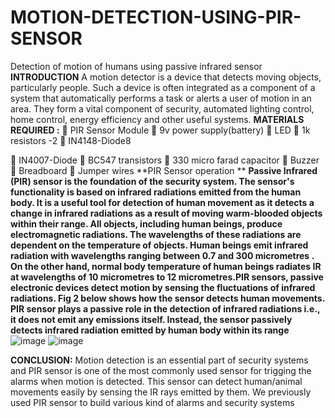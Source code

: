 # MOTION-DETECTION-USING-PIR-SENSOR
Detection of motion of humans using passive infrared sensor
**INTRODUCTION**
A motion detector is a device that detects moving objects, particularly people. 
Such a device is often integrated as a component of a system that automatically 
performs a task or alerts a user of motion in an area. They form a vital component 
of security, automated lighting control, home control, energy efficiency and other
useful systems.
**MATERIALS REQUIRED :**
 PIR Sensor Module
 9v power supply(battery)
 LED
 1k resistors -2
 IN4148-Diode8
 
 IN4007-Diode
 BC547 transistors
 330 micro farad capacitor
 Buzzer
 Breadboard
 Jumper wires
**PIR Sensor operation **
****Passive Infrared (PIR) sensor is the foundation of the security system. The sensor's 
functionality is based on infrared radiations emitted from the human body. It is a 
useful tool for detection of human movement as it detects a change in infrared 
radiations as a result of moving warm-blooded objects within their range. All 
objects, including human beings, produce electromagnetic radiations. The 
wavelengths of these radiations are dependent on the temperature of objects. 
Human beings emit infrared radiation with wavelengths ranging between 0.7 and 
300 micrometres . On the other hand, normal body temperature of human beings 
radiates IR at wavelengths of 10 micrometres to 12 micrometres.PIR sensors, 
passive electronic devices detect motion by sensing the fluctuations of infrared 
radiations. Fig 2 below shows how the sensor detects human movements.
PIR sensor plays a passive role in the detection of infrared radiations i.e., it does 
not emit any emissions itself. Instead, the sensor passively detects infrared 
radiation emitted by human body within its range****
![image](https://user-images.githubusercontent.com/83342178/116389071-2bb84c00-a83a-11eb-99ae-d50cf9b4aceb.png)
![image](https://user-images.githubusercontent.com/83342178/116389118-3a066800-a83a-11eb-845b-c2ae388851ef.png)

**CONCLUSION:**
Motion detection is an essential part of security systems and PIR sensor is one of 
the most commonly used sensor for trigging the alarms when motion is detected. 
This sensor can detect human/animal movements easily by sensing the IR rays 
emitted by them. We previously used PIR sensor to build various kind of alarms 
and security systems
